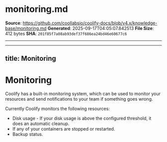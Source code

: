 # monitoring.md

**Source**: https://github.com/coollabsio/coolify-docs/blob/v4.x/knowledge-base/monitoring.md
**Generated**: 2025-09-17T04:05:07.842513
**File Size**: 412 bytes
**SHA**: `201f85f7a08ab93def37f686ea24bd46e60677c6`

---

---
title: Monitoring
---

# Monitoring
Coolify has a built-in monitoring system, which can be used to monitor your resources and send notifications to your team if something goes wrong.

Currently Coolify monitors the following resources:

- Disk usage - If your disk usage is above the configured threshold, it does an automatic cleanup.
- If any of your containers are stopped or restarted.
- Backup status.


